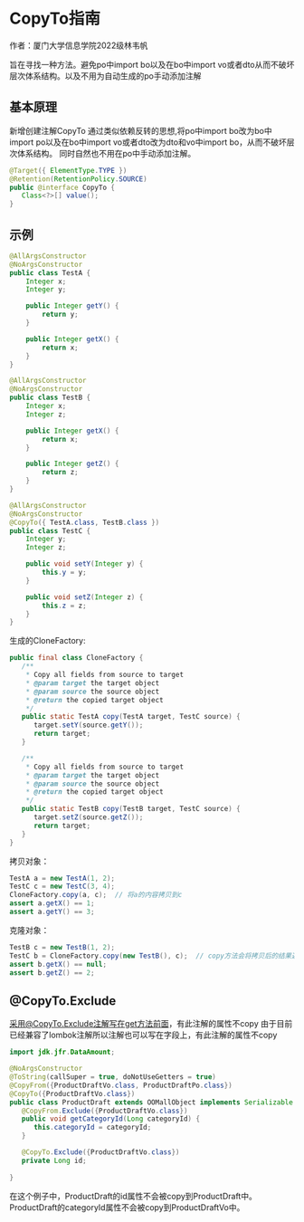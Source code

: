 # CopyTo指南

作者：厦门大学信息学院2022级林韦帆

旨在寻找一种方法。避免po中import bo以及在bo中import vo或者dto从而不破坏层次体系结构。以及不用为自动生成的po手动添加注解

## 基本原理

新增创建注解CopyTo
通过类似依赖反转的思想,将po中import bo改为bo中import po以及在bo中import vo或者dto改为dto和vo中import bo，从而不破坏层次体系结构。
同时自然也不用在po中手动添加注解。

```java
@Target({ ElementType.TYPE })
@Retention(RetentionPolicy.SOURCE)
public @interface CopyTo {
   Class<?>[] value();
}
```


## 示例

```java
@AllArgsConstructor
@NoArgsConstructor
public class TestA {
    Integer x;
    Integer y;

    public Integer getY() {
        return y;
    }

    public Integer getX() {
        return x;
    }
}
```

```java
@AllArgsConstructor
@NoArgsConstructor
public class TestB {
    Integer x;
    Integer z;

    public Integer getX() {
        return x;
    }

    public Integer getZ() {
        return z;
    }
}
```

```java
@AllArgsConstructor
@NoArgsConstructor
@CopyTo({ TestA.class, TestB.class })
public class TestC {
    Integer y;
    Integer z;

    public void setY(Integer y) {
        this.y = y;
    }

    public void setZ(Integer z) {
        this.z = z;
    }
}
```

生成的CloneFactory:

```java
public final class CloneFactory {
   /**
    * Copy all fields from source to target
    * @param target the target object
    * @param source the source object
    * @return the copied target object
    */
   public static TestA copy(TestA target, TestC source) {
      target.setY(source.getY());
      return target;
   }

   /**
    * Copy all fields from source to target
    * @param target the target object
    * @param source the source object
    * @return the copied target object
    */
   public static TestB copy(TestB target, TestC source) {
      target.setZ(source.getZ());
      return target;
   }
}
```

拷贝对象：

```java
TestA a = new TestA(1, 2);
TestC c = new TestC(3, 4);
CloneFactory.copy(a, c);  // 将a的内容拷贝到c
assert a.getX() == 1;
assert a.getY() == 3;
```

克隆对象：
```java
TestB c = new TestB(1, 2);
TestC b = CloneFactory.copy(new TestB(), c);  // copy方法会将拷贝后的结果返回
assert b.getX() == null;
assert b.getZ() == 2;
```



## @CopyTo.Exclude
采用@CopyTo.Exclude注解写在get方法前面，有此注解的属性不copy
由于目前已经兼容了lombok注解所以注解也可以写在字段上，有此注解的属性不copy

```java
import jdk.jfr.DataAmount;

@NoArgsConstructor
@ToString(callSuper = true, doNotUseGetters = true)
@CopyFrom({ProductDraftVo.class, ProductDraftPo.class})
@CopyTo({ProductDraftVo.class})
public class ProductDraft extends OOMallObject implements Serializable {
   @CopyFrom.Exclude({ProductDraftVo.class})
   public void getCategoryId(Long categoryId) {
      this.categoryId = categoryId;
   }

   @CopyTo.Exclude({ProductDraftVo.class})
   private Long id;
   
}
```
在这个例子中，ProductDraft的id属性不会被copy到ProductDraft中。
ProductDraft的categoryId属性不会被copy到ProductDraftVo中。
